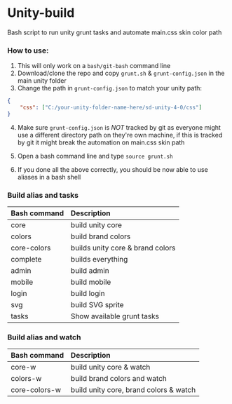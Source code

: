 # Unity-build
Bash script to run unity grunt tasks and automate main.css skin color path

### How to use:

1. This will only work on a ```bash/git-bash``` command line
2. Download/clone the repo and copy ```grunt.sh``` & ```grunt-config.json``` in the main unity folder
3. Change the path in ```grunt-config.json``` to match your unity path:
```json
{
    "css": ["C:/your-unity-folder-name-here/sd-unity-4-0/css"]
}
```
4. Make sure ```grunt-config.json``` is *NOT* tracked by git as everyone might use a different directory path on they're own machine, if this is tracked by git it might break the automation on main.css skin path

5. Open a bash command line and type ```source grunt.sh```

6. If you done all the above correctly, you should be now able to use aliases in a bash shell

### Build alias and tasks

| Bash command | Description                               |
|:--------------|:-----------------------------------------|
| core          | build unity core                         |
| colors        | build brand colors                       |
| core-colors   | builds unity core & brand colors         |
| complete      | builds everything                        |
| admin         | build admin                              |
| mobile        | build mobile                             |
| login         | build login                              |
| svg           | build SVG sprite                         |
| tasks         | Show available grunt tasks               |

### Build alias and watch

| Bash command  | Description                              |
|:--------------|:-----------------------------------------|
| core-w        | build unity core & watch                 |
| colors-w      | build brand colors and watch             |
| core-colors-w | build unity core, brand colors & watch   |




